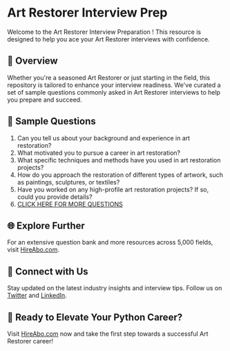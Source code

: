 # Art Restorer Interview Prep

Welcome to the Art Restorer Interview Preparation ! This resource is designed to help you ace your Art Restorer interviews with confidence.

## 🚀 Overview

Whether you're a seasoned Art Restorer or just starting in the field, this repository is tailored to enhance your interview readiness. We've curated a set of sample questions commonly asked in Art Restorer interviews to help you prepare and succeed.

## 📝 Sample Questions

1. Can you tell us about your background and experience in art restoration?
2. What motivated you to pursue a career in art restoration?
3. What specific techniques and methods have you used in art restoration projects?
4. How do you approach the restoration of different types of artwork, such as paintings, sculptures, or textiles?
5. Have you worked on any high-profile art restoration projects? If so, could you provide details?
6. [CLICK HERE FOR MORE QUESTIONS](https://hireabo.com/job/6_4_29/Art%20Restorer)

## 🌐 Explore Further

For an extensive question bank and more resources across 5,000 fields, visit [HireAbo.com](https://www.hireabo.com).

## 📱 Connect with Us

Stay updated on the latest industry insights and interview tips. Follow us on [Twitter](https://twitter.com/hireabo) and [LinkedIn](https://www.linkedin.com/in/hire-abo-3609972a8/).

## 🚀 Ready to Elevate Your Python Career?

Visit [HireAbo.com](https://www.hireabo.com) now and take the first step towards a successful Art Restorer career!